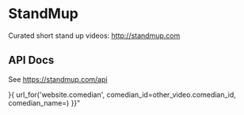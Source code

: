 # StandMup

Curated short stand up videos: http://standmup.com

## API Docs
See https://standmup.com/api



}{ url_for('website.comedian', comedian_id=other_video.comedian_id, comedian_name=) }}"
